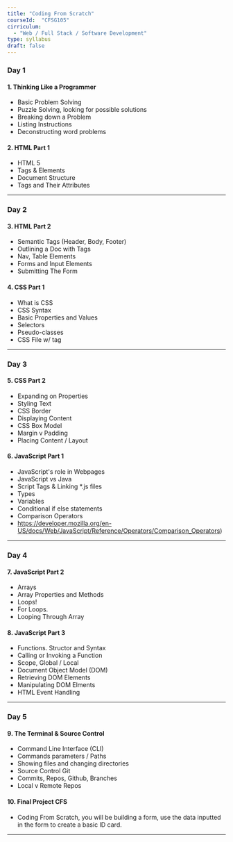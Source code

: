```yaml
---
title: "Coding From Scratch"
courseId:  "CFSG105"
cirriculum:  
  - "Web / Full Stack / Software Development"
type: syllabus
draft: false
---
```


### Day 1

#### 1. Thinking Like a Programmer

* Basic Problem Solving
* Puzzle Solving, looking for possible solutions
* Breaking down a Problem
* Listing Instructions
* Deconstructing word problems

#### 2. HTML Part 1

* HTML 5
* Tags & Elements
* Document Structure
* Tags and Their Attributes

---

### Day 2


#### 3. HTML Part 2

* Semantic Tags (Header, Body, Footer)
* Outlining a Doc with Tags
* Nav, Table Elements
* Forms and Input Elements
* Submitting The Form

#### 4. CSS Part 1

* What is CSS
* CSS Syntax
* Basic Properties and Values
* Selectors
* Pseudo-classes
* CSS File w/ <link> tag
---

### Day 3

#### 5. CSS Part 2

* Expanding on Properties
* Styling Text
* CSS Border
* Displaying Content
* CSS Box Model
* Margin v Padding
* Placing Content / Layout

#### 6. JavaScript Part 1

* JavaScript's role in Webpages
* JavaScript vs Java
* Script Tags & Linking \*.js files
* Types
* Variables
* Conditional if else statements
* Comparison Operators
* https://developer.mozilla.org/en-US/docs/Web/JavaScript/Reference/Operators/Comparison_Operators)
---

### Day 4

#### 7. JavaScript Part 2

* Arrays
* Array Properties and Methods
* Loops!
* For Loops.
* Looping Through Array

#### 8. JavaScript Part 3

* Functions. Structor and Syntax
* Calling or Invoking a Function
* Scope, Global / Local
* Document Object Model (DOM)
* Retrieving DOM Elements
* Manipulating DOM Elments
* HTML Event Handling

---

### Day 5

#### 9. The Terminal & Source Control

* Command Line Interface (CLI)
* Commands parameters / Paths
* Showing files and changing directories
* Source Control Git
* Commits, Repos, Github, Branches
* Local v Remote Repos

#### 10. Final Project CFS

* Coding From Scratch, you will be building a form, use the data inputted in the form to create a basic ID card.

---

